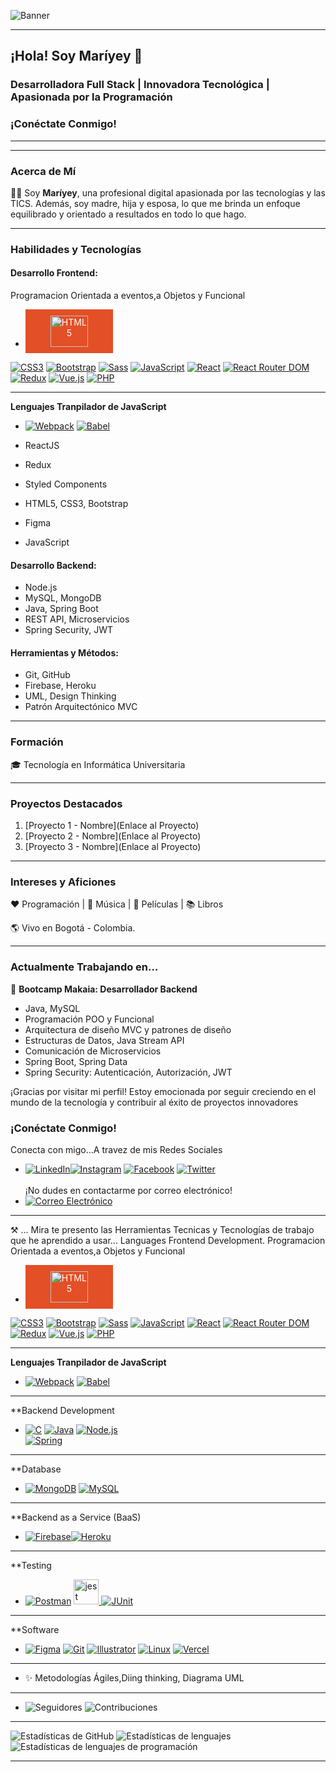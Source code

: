<!-- Banner para GitHub - Maríyey, Desarrolladora Full Stack -->

![Banner](https://github.com/Mariayey12/Mariayey12/assets/92681721/fc807aca-7cae-4990-aea0-adb30232dfa8)

---

## ¡Hola! Soy Maríyey 👋

### Desarrolladora Full Stack | Innovadora Tecnológica | Apasionada por la Programación

### ¡Conéctate Conmigo!





---

---

### Acerca de Mí

👩‍💼 Soy **Maríyey**, una profesional digital apasionada por las tecnologías y las TICS. Además, soy madre, hija y esposa, lo que me brinda un enfoque equilibrado y orientado a resultados en todo lo que hago.

---

### Habilidades y Tecnologías

#### Desarrollo Frontend:
Programacion Orientada a eventos,a Objetos y Funcional
- <a href="https://www.w3.org/TR/html52/" style="text-decoration: none;">
  <div style="background-color: #E34F26; color: #ffffff; padding: 10px 40px; border: none; text-align: center; cursor: pointer; display: inline-block;">
    <img src="https://img.shields.io/badge/HTML5-E34F26?style=for-the-badge" alt="HTML5" width="60" height="50">
  </div>
</a>  

[![CSS3](https://img.shields.io/badge/CSS3-1572B6?style=for-the-badge&logo=css3&logoColor=white)](https://www.w3schools.com/css/) [![Bootstrap](https://img.shields.io/badge/Bootstrap-5C2D91?style=for-the-badge&logo=bootstrap&logoColor=white)](https://getbootstrap.com) [![Sass](https://img.shields.io/badge/Sass-CC6699?style=for-the-badge&logo=sass&logoColor=white)](https://sass-lang.com) [![JavaScript](https://img.shields.io/badge/JavaScript-F7DF1E?style=for-the-badge&logo=javascript&logoColor=black)](https://developer.mozilla.org/en-US/docs/Web/JavaScript) [![React](https://img.shields.io/badge/React-61DAFB?style=for-the-badge&logo=react&logoColor=black)](https://reactjs.org/) [![React Router DOM](https://img.shields.io/badge/React%20Router%20DOM-CA4245?style=for-the-badge)](https://reactrouter.com/web/guides/quick-start) [![Redux](https://img.shields.io/badge/Redux-764ABC?style=for-the-badge)](https://redux.js.org/) [![Vue.js](https://img.shields.io/badge/Vue.js-4FC08D?style=for-the-badge&logo=vue.js&logoColor=white)](https://vuejs.org/) [![PHP](https://img.shields.io/badge/PHP-777BB4?style=for-the-badge&logo=php&logoColor=white)](https://www.php.net)
____________________________________________________________________________________________________________________________________________________________________________________________________________

**Lenguajes Tranpilador de JavaScript**
- [![Webpack](https://img.shields.io/badge/Webpack-8DD6F9?style=for-the-badge&logo=webpack&logoColor=black)](https://webpack.js.org) [![Babel](https://img.shields.io/badge/Babel-F9DC3E?style=for-the-badge&logo=babel&logoColor=black)](https://babeljs.io/)
 
- ReactJS
- Redux
- Styled Components
- HTML5, CSS3, Bootstrap
- Figma
- JavaScript

#### Desarrollo Backend:

- Node.js
- MySQL, MongoDB
- Java, Spring Boot
- REST API, Microservicios
- Spring Security, JWT

#### Herramientas y Métodos:

- Git, GitHub
- Firebase, Heroku
- UML, Design Thinking
- Patrón Arquitectónico MVC

---

### Formación

🎓 Tecnología en Informática Universitaria

---

### Proyectos Destacados

1. [Proyecto 1 - Nombre](Enlace al Proyecto)
2. [Proyecto 2 - Nombre](Enlace al Proyecto)
3. [Proyecto 3 - Nombre](Enlace al Proyecto)

---

### Intereses y Aficiones

❤️ Programación | 🖤 Música | 💙 Películas | 📚 Libros

🌎 Vivo en Bogotá - Colombia.

---

### Actualmente Trabajando en...

🌱 **Bootcamp Makaia: Desarrollador Backend**
   - Java, MySQL
   - Programación POO y Funcional
   - Arquitectura de diseño MVC y patrones de diseño
   - Estructuras de Datos, Java Stream API
   - Comunicación de Microservicios
   - Spring Boot, Spring Data
   - Spring Security: Autenticación, Autorización, JWT




¡Gracias por visitar mi perfil! Estoy emocionada por seguir creciendo en el mundo de la tecnología y contribuir al éxito de proyectos innovadores

### ¡Conéctate Conmigo!

Conecta con migo...A travez de mis Redes Sociales
- [![LinkedIn](https://img.shields.io/badge/LinkedIn-Profile-blue?style=for-the-badge&logo=linkedin&style=LinkedIn)](https://www.linkedin.com/in/mariayennifermartinezcordero709654268)[![Instagram](https://img.shields.io/badge/Instagram-Follow%20Me-orange?style=for-the-badge&logo=instagram)](https://www.instagram.com/tu_usuario_de_instagram)
 [![Facebook](https://img.shields.io/badge/Facebook-Add%20Me-blue?style=for-the-badge&logo=facebook)](https://www.facebook.com/tu_usuario_de_facebook) [![Twitter](https://img.shields.io/badge/Twitter-Follow-blue?style=for-the-badge&logo=twitter)](https://twitter.com/tu_usuario_de_twitter)<br></br>
¡No dudes en contactarme por correo electrónico! 
- [![Correo Electrónico](https://img.shields.io/badge/Email-Contact%20Me-brightgreen?style=for-the-badge&logo=gmail)](mailto:tu@email.com)

_______________________________________________________________________________________________________________________________________________________________________________________________________
 ⚒ ... Mira te presento las Herramientas Tecnicas y Tecnologías de trabajo que he aprendido a usar... 
Languages Frontend Development. 
Programacion Orientada a eventos,a Objetos y Funcional
- <a href="https://www.w3.org/TR/html52/" style="text-decoration: none;">
  <div style="background-color: #E34F26; color: #ffffff; padding: 10px 40px; border: none; text-align: center; cursor: pointer; display: inline-block;">
    <img src="https://img.shields.io/badge/HTML5-E34F26?style=for-the-badge" alt="HTML5" width="60" height="50">
  </div>
</a>  

[![CSS3](https://img.shields.io/badge/CSS3-1572B6?style=for-the-badge&logo=css3&logoColor=white)](https://www.w3schools.com/css/) [![Bootstrap](https://img.shields.io/badge/Bootstrap-5C2D91?style=for-the-badge&logo=bootstrap&logoColor=white)](https://getbootstrap.com) [![Sass](https://img.shields.io/badge/Sass-CC6699?style=for-the-badge&logo=sass&logoColor=white)](https://sass-lang.com) [![JavaScript](https://img.shields.io/badge/JavaScript-F7DF1E?style=for-the-badge&logo=javascript&logoColor=black)](https://developer.mozilla.org/en-US/docs/Web/JavaScript) [![React](https://img.shields.io/badge/React-61DAFB?style=for-the-badge&logo=react&logoColor=black)](https://reactjs.org/) [![React Router DOM](https://img.shields.io/badge/React%20Router%20DOM-CA4245?style=for-the-badge)](https://reactrouter.com/web/guides/quick-start) [![Redux](https://img.shields.io/badge/Redux-764ABC?style=for-the-badge)](https://redux.js.org/) [![Vue.js](https://img.shields.io/badge/Vue.js-4FC08D?style=for-the-badge&logo=vue.js&logoColor=white)](https://vuejs.org/) [![PHP](https://img.shields.io/badge/PHP-777BB4?style=for-the-badge&logo=php&logoColor=white)](https://www.php.net)
____________________________________________________________________________________________________________________________________________________________________________________________________________

**Lenguajes Tranpilador de JavaScript**
- [![Webpack](https://img.shields.io/badge/Webpack-8DD6F9?style=for-the-badge&logo=webpack&logoColor=black)](https://webpack.js.org) [![Babel](https://img.shields.io/badge/Babel-F9DC3E?style=for-the-badge&logo=babel&logoColor=black)](https://babeljs.io/)
 ____________________________________________________________________________________________________________________________________________________________________________________________________________ 
**Backend Development
- [![C](https://img.shields.io/badge/C-00599C?style=for-the-badge&logo=&logoColor=white)](https://www.cprogramming.com/) [![Java](https://img.shields.io/badge/Java-007396?style=for-the-badge&logo=java&logoColor=white)](https://www.java.com) [![Node.js](https://img.shields.io/badge/Node.js-339933?style=for-the-badge&logo=node.js&logoColor=white)](https://nodejs.org)                      
[![Spring](https://img.shields.io/badge/Spring-6DB33F?style=for-the-badge&logo=spring&logoColor=white)](https://spring.io/)
_____________________________________________________________________________________________________________________________________________________________________________________________________________
**Database
- [![MongoDB](https://img.shields.io/badge/MongoDB-47A248?style=for-the-badge&logo=mongodb&logoColor=white)](https://www.mongodb.com/) [![MySQL](https://img.shields.io/badge/MySQL-4479A1?style=for-the-badge&logo=mysql&logoColor=white)](https://www.mysql.com/)
_____________________________________________________________________________________________________________________________________________________________________________________________________________
**Backend as a Service (BaaS)
- [![Firebase](https://img.shields.io/badge/Firebase-FFCA28?style=for-the-badge&logo=firebase&logoColor=black)](https://firebase.google.com/)[![Heroku](https://img.shields.io/badge/Heroku-430098?style=for-the-badge&logo=heroku&logoColor=white)](https://heroku.com)
_____________________________________________________________________________________________________________________________________________________________________________________________________________
**Testing
- [![Postman](https://img.shields.io/badge/Postman-FF6C37?style=for-the-badge&logo=postman&logoColor=white)](https://postman.com) <a href="https://jestjs.io" target="_blank" rel="noreferrer"> <img src="https://www.vectorlogo.zone/logos/jestjsio/jestjsio-icon.svg" alt="jest" width="40" height="40"/> </a> <a href="https://www.php.net" target="_blank" rel="noreferrer">[![JUnit](https://img.shields.io/badge/JUnit-25A162?style=for-the-badge&logo=junit&logoColor=white)](https://junit.org/junit5/)
_____________________________________________________________________________________________________________________________________________________________________________________________________________
 **Software 
- [![Figma](https://img.shields.io/badge/Figma-F24E1E?style=for-the-badge&logo=figma&logoColor=white)](https://www.figma.com/) [![Git](https://img.shields.io/badge/Git-F05032?style=for-the-badge&logo=git&logoColor=white)](https://git-scm.com/) [![Illustrator](https://img.shields.io/badge/Illustrator-FF9A00?style=for-the-badge&logo=adobe-illustrator&logoColor=black)](https://www.adobe.com/in/products/illustrator.html) [![Linux](https://img.shields.io/badge/Linux-FCC624?style=for-the-badge&logo=linux&logoColor=black)](https://www.linux.org/) [![Vercel](https://img.shields.io/badge/Vercel-000000?style=for-the-badge&logo=vercel&logoColor=white)](https://vercel.com/)
_________________________________________________________________________________________________________________________________________________________________________________________________________
- :sparkles:  Metodologías Ágiles,Diing thinking, Diagrama UML
_________________________________________________________________________________________________________________________________________________________________________________________________________

-  ![Seguidores](https://img.shields.io/github/followers/Mariayey12?label=Seguidores&style=social) ![Contribuciones](https://img.shields.io/github/commit-activity/m/Mariayey12/Mariayey12?label=Contribuciones)
_____________________________________________________________________________________________________________________________________________________________________________________________________________
![Estadísticas de GitHub](https://github-readme-stats.vercel.app/api?username=Mariayey12&show_icons=true&theme=radical)
![Estadísticas de lenguajes](https://github-readme-stats.vercel.app/api/top-langs/?username=Mariayey12&layout=compact&hide=html)
![Estadísticas de lenguajes de programación](https://tokei.rs/b1/github/Mariayey12/Mariayey12)
_____________________________________________________________________________________________________________________________________________________________________________________________________________




